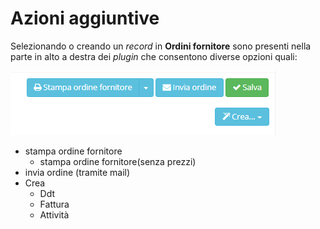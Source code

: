 # Azioni aggiuntive

Selezionando o creando un _record_ in **Ordini fornitore** sono presenti nella parte in alto a destra dei _plugin_ che consentono diverse opzioni quali:

![Screenshot azioni aggiuntive ordini fornitore](../../../.gitbook/assets/PluginOrdiniFornitore.PNG)

* stampa ordine fornitore
  * stampa ordine fornitore(senza prezzi)
* invia ordine (tramite mail)
* Crea
  * Ddt
  * Fattura
  * Attività
